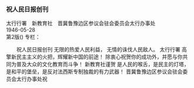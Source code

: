 ### 祝人民日报创刊  
太行行署　新教育社　晋冀鲁豫边区参议会驻会委员会太行办事处  
1946-05-28  
第2版()
专栏：

　　祝人民日报创刊
    无限的热爱人民利益，
    无情的诛伐人民敌人。
    太行行署
    高擎新民主主义的火把，辉耀新中国的前途！
    除衷心祝贺你的成功外，并愿与你共同为普及大众的文化教育而斗争！
    新教育社谨贺
    是人民的喉舌，是民主的灯塔，是和平的堡垒，是反对法西斯专制独裁的有力武器！
    晋冀鲁豫边区参议会驻会委员会太行办事处祝  

